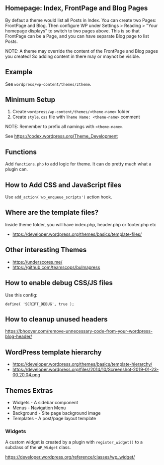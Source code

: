 ## Homepage: Index, FrontPage and Blog Pages

By defaut a theme would list all Posts in Index. You can create two Pages: FrontPage and Blog.
Then configure WP under Settings > Reading > "Your homepage displays" to switch to two pages
above. This is so that FrontPage can be a Page, and you can have separate Blog page to list Posts.

NOTE: A theme may override the content of the FrontPage and Blog pages you created! So adding 
content in there may or maynot be visible.

## Example

See `wordpress/wp-content/themes/ztheme`.

## Minimum Setup

1. Create `wordpress/wp-content/themes/<theme-name>` folder
2. Create `style.css` file with `Theme Name: <theme-name>` comment

NOTE: Remember to prefix all namings with `<theme-name>`.

See https://codex.wordpress.org/Theme_Development

## Functions

Add `functions.php` to add logic for theme. It can do pretty much what a plugin can.

## How to Add CSS and JavaScript files

Use `add_action('wp_enqueue_scripts')` action hook.

## Where are the template files?

Inside theme folder, you will have index.php, header.php or footer.php etc

* https://developer.wordpress.org/themes/basics/template-files/

## Other interesting Themes

* https://underscores.me/
* https://github.com/teamscops/bulmapress

## How to enable debug CSS/JS files

Use this config:

	define( 'SCRIPT_DEBUG', true );

## How to cleanup unused headers

https://bhoover.com/remove-unnecessary-code-from-your-wordpress-blog-header/

## WordPress template hierarchy

* https://developer.wordpress.org/themes/basics/template-hierarchy/
* https://developer.wordpress.org/files/2014/10/Screenshot-2019-01-23-00.20.04.png

## Themes Extras

* Widgets - A sidebar component
* Menus - Navigation Menu
* Background - Site page background image
* Templates - A post/page layout template

### Widgets

A custom widget is created by a plugin with `register_widget()` to a subclass of the `WP_Widget` class.

https://developer.wordpress.org/reference/classes/wp_widget/
